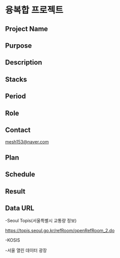 # 융복합 프로젝트


## Project Name

## Purpose

## Description

## Stacks

## Period

## Role

## Contact

mesh153@naver.com

## Plan

## Schedule

## Result

## Data URL

-Seoul Topis(서울특별시 교통량 정보)

https://topis.seoul.go.kr/refRoom/openRefRoom_2.do

-KOSIS

-서울 열린 데이터 광장
